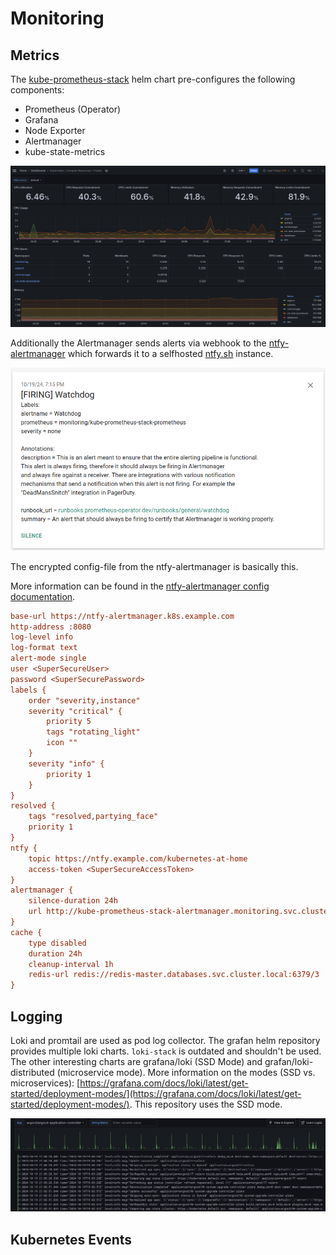 # Monitoring

## Metrics

The [kube-prometheus-stack](https://github.com/prometheus-community/helm-charts/tree/main/charts/kube-prometheus-stack) helm chart pre-configures the following components:

  - Prometheus (Operator)
  - Grafana
  - Node Exporter
  - Alertmanager
  - kube-state-metrics

![Cluster Compute Resources](images/cluster_compute_resources.png)

Additionally the Alertmanager sends alerts via webhook to the [ntfy-alertmanager](https://hub.xenrox.net/~xenrox/ntfy-alertmanager/) which forwards it to a selfhosted [ntfy.sh](https://ntfy.sh/) instance.

![ntfy alert](images/ntfy_alert.png)

The encrypted config-file from the ntfy-alertmanager is basically this.

More information can be found in the [ntfy-alertmanager config documentation](https://git.xenrox.net/~xenrox/ntfy-alertmanager/tree/master/item/config.scfg).

```ini
base-url https://ntfy-alertmanager.k8s.example.com
http-address :8080
log-level info
log-format text
alert-mode single
user <SuperSecureUser>
password <SuperSecurePassword>
labels {
    order "severity,instance"
    severity "critical" {
        priority 5
        tags "rotating_light"
        icon ""
    }
    severity "info" {
        priority 1
    }
}
resolved {
    tags "resolved,partying_face"
    priority 1
}
ntfy {
    topic https://ntfy.example.com/kubernetes-at-home
    access-token <SuperSecureAccessToken>
}
alertmanager {
    silence-duration 24h
    url http://kube-prometheus-stack-alertmanager.monitoring.svc.cluster.local:9093
}
cache {
    type disabled
    duration 24h
    cleanup-interval 1h
    redis-url redis://redis-master.databases.svc.cluster.local:6379/3
}
```

## Logging

Loki and promtail are used as pod log collector. The grafan helm repository provides multiple loki charts. `loki-stack` is outdated and shouldn't be used. The other interesting charts are grafana/loki (SSD Mode) and grafan/loki-distributed (microservice mode). More information on the modes (SSD vs. microservices): [https://grafana.com/docs/loki/latest/get-started/deployment-modes/](https://grafana.com/docs/loki/latest/get-started/deployment-modes/). This repository uses the SSD mode.

![Loki](images/logging.png)

## Kubernetes Events
